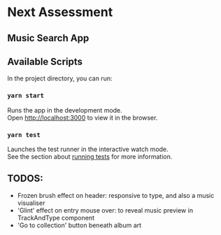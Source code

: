 # Next Assessment
## Music Search App

## Available Scripts

In the project directory, you can run:

### `yarn start`

Runs the app in the development mode.<br />
Open [http://localhost:3000](http://localhost:3000) to view it in the browser.

### `yarn test`

Launches the test runner in the interactive watch mode.<br />
See the section about [running tests](https://facebook.github.io/create-react-app/docs/running-tests) for more information.

## TODOS:
- Frozen brush effect on header: responsive to type, and also a music visualiser
- 'Glint' effect on entry mouse over: to reveal music preview in TrackAndType component
- 'Go to collection' button beneath album art
